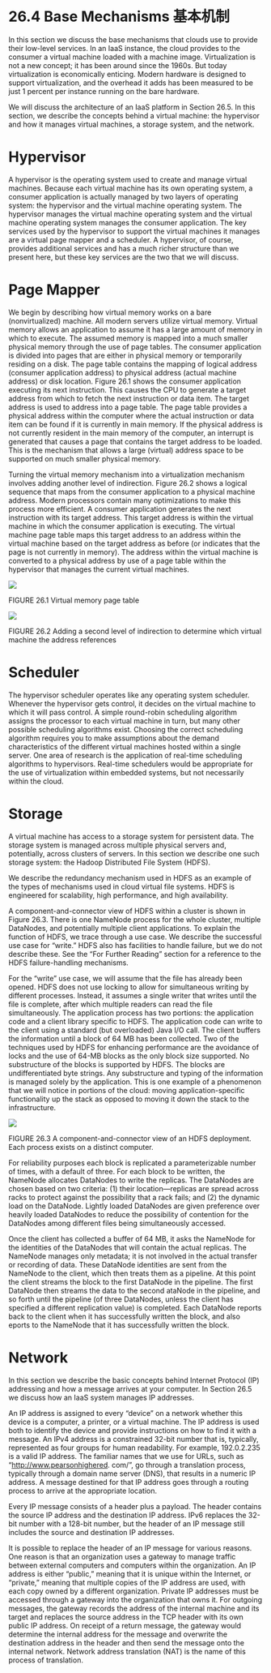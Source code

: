 26.4 Base Mechanisms 基本机制
===

In this section we discuss the base mechanisms that clouds use to provide their low-level services. In an IaaS instance, the cloud provides to the consumer a virtual machine loaded with a machine image. Virtualization is not a new concept; it has been around since the 1960s. But today virtualization is economically enticing. Modern hardware is designed to support virtualization, and the overhead it adds has been measured to be just 1 percent per instance running on the bare hardware.

We will discuss the architecture of an IaaS platform in Section 26.5. In this section, we describe the concepts behind a virtual machine: the hypervisor and how it manages virtual machines, a storage system, and the network.

# Hypervisor

A hypervisor is the operating system used to create and manage virtual machines. Because each virtual machine has its own operating system, a consumer application is actually managed by two layers of operating system: the hypervisor and the virtual machine operating system. The hypervisor manages the virtual machine operating system and the virtual machine operating system manages the consumer application. The key services used by the hypervisor to support the virtual machines it manages are a virtual page mapper and a scheduler. A hypervisor, of course, provides additional services and has a much richer structure than we present here, but these key services are the two that we will discuss.

# Page Mapper

We begin by describing how virtual memory works on a bare (nonvirtualized) machine. All modern servers utilize virtual memory. Virtual memory allows an application to assume it has a large amount of memory in which to execute. The assumed memory is mapped into a much smaller physical memory through the use of page tables. The consumer application is divided into pages that are either in physical memory or temporarily residing on a disk. The page table contains the mapping of logical address (consumer application address) to physical address (actual machine address) or disk location. Figure 26.1 shows the consumer application executing its next instruction. This causes the CPU to generate a target address from which to fetch the next instruction or data item. The target address is used to address into a page table. The page table provides a physical address within the computer where the actual instruction or data item can be found if it is currently in main memory. If the physical address is not currently resident in the main memory of the computer, an interrupt is generated that causes a page that contains the target address to be loaded. This is the mechanism that allows a large (virtual) address space to be supported on much smaller physical memory.

Turning the virtual memory mechanism into a virtualization mechanism involves adding another level of indirection. Figure 26.2 shows a logical sequence that maps from the consumer application to a physical machine address. Modern processors contain many optimizations to make this process more efficient. A consumer application generates the next instruction with its target address. This target address is within the virtual machine in which the consumer application is executing. The virtual machine page table maps this target address to an address within the virtual machine based on the target address as before (or indicates that the page is not currently in memory). The address within the virtual machine is converted to a physical address by use of a page table within the hypervisor that manages the current virtual machines.

![](fig.26.1)

FIGURE 26.1 Virtual memory page table

![](fig.26.2)

FIGURE 26.2 Adding a second level of indirection to determine which virtual machine the address references

# Scheduler

The hypervisor scheduler operates like any operating system scheduler. Whenever the hypervisor gets control, it decides on the virtual machine to which it will pass control. A simple round-robin scheduling algorithm assigns the processor to each virtual machine in turn, but many other possible scheduling algorithms exist. Choosing the correct scheduling algorithm requires you to make assumptions about the demand characteristics of the different virtual machines hosted within a single server. One area of research is the application of real-time scheduling algorithms to hypervisors. Real-time schedulers would be appropriate for the use of virtualization within embedded systems, but not necessarily within the cloud.

# Storage

A virtual machine has access to a storage system for persistent data. The storage system is managed across multiple physical servers and, potentially, across clusters of servers. In this section we describe one such storage system: the Hadoop Distributed File System (HDFS).

We describe the redundancy mechanism used in HDFS as an example of the types of mechanisms used in cloud virtual file systems. HDFS is engineered for scalability, high performance, and high availability.

A component-and-connector view of HDFS within a cluster is shown in Figure 26.3. There is one NameNode process for the whole cluster, multiple DataNodes, and potentially multiple client applications. To explain the function of HDFS, we trace through a use case. We describe the successful use case for “write.” HDFS also has facilities to handle failure, but we do not describe these. See the “For Further Reading” section for a reference to the HDFS failure-handling mechanisms.

For the “write” use case, we will assume that the file has already been opened. HDFS does not use locking to allow for simultaneous writing by different processes. Instead, it assumes a single writer that writes until the file is complete, after which multiple readers can read the file simultaneously. The application process has two portions: the application code and a client library specific to HDFS. The application code can write to the client using a standard (but overloaded) Java I/O call. The client buffers the information until a block of 64 MB has been collected. Two of the techniques used by HDFS for enhancing performance are the avoidance of locks and the use of 64-MB blocks as the only block size supported. No substructure of the blocks is supported by HDFS. The blocks are undifferentiated byte strings. Any substructure and typing of the information is managed solely by the application. This is one example of a phenomenon that we will notice in portions of the cloud: moving application-specific functionality up the stack as opposed to moving it down the stack to the infrastructure.

![](fig.26.3)

FIGURE 26.3 A component-and-connector view of an HDFS deployment. Each process exists on a distinct computer.

For reliability purposes each block is replicated a parameterizable number of times, with a default of three. For each block to be written, the NameNode allocates DataNodes to write the replicas. The DataNodes are chosen based on two criteria: (1) their location—replicas are spread across racks to protect against the possibility that a rack fails; and (2) the dynamic load on the DataNode. Lightly loaded DataNodes are given preference over heavily loaded DataNodes to reduce the possibility of contention for the DataNodes among different files being simultaneously accessed.

Once the client has collected a buffer of 64 MB, it asks the NameNode for the identities of the DataNodes that will contain the actual replicas. The NameNode manages only metadata; it is not involved in the actual transfer or recording of data. These DataNode identities are sent from the NameNode to the client, which then treats them as a pipeline. At this point the client streams the block to the first DataNode in the pipeline. The first DataNode then streams the data to the second ataNode in the pipeline, and so forth until the pipeline (of three DataNodes, unless the client has specified a different replication value) is completed. Each DataNode reports back to the client when it has successfully written the block, and also eports to the NameNode that it has successfully written the block.

# Network

In this section we describe the basic concepts behind Internet Protocol (IP) addressing and how a message arrives at your computer. In Section 26.5 we discuss how an IaaS system manages IP addresses.

An IP address is assigned to every “device” on a network whether this device is a computer, a printer, or a virtual machine. The IP address is used both to identify the device and provide instructions on how to find it with a message. An IPv4 address is a constrained 32-bit number that is, typically, represented as four groups for human readability. For example, 192.0.2.235 is a valid IP address. The familiar names that we use for URLs, such as “http://www.pearsonhighered. com/”, go through a translation process, typically through a domain name server (DNS), that results in a numeric IP address. A message destined for that IP address goes through a routing process to arrive at the appropriate location.

Every IP message consists of a header plus a payload. The header contains the source IP address and the destination IP address. IPv6 replaces the 32-bit number with a 128-bit number, but the header of an IP message still includes the source and destination IP addresses.

It is possible to replace the header of an IP message for various reasons. One reason is that an organization uses a gateway to manage traffic between external computers and computers within the organization. An IP address is either “public,” meaning that it is unique within the Internet, or “private,” meaning that multiple copies of the IP address are used, with each copy owned by a different organization. Private IP addresses must be accessed through a gateway into the organization that owns it. For outgoing messages, the gateway records the address of the internal machine and its target and replaces the source address in the TCP header with its own public IP address. On receipt of a return message, the gateway would determine the internal address for the message and overwrite the destination address in the header and then send the message onto the internal network. Network address translation (NAT) is the name of this process of translation.
